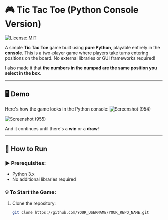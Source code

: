 # 🎮 Tic Tac Toe (Python Console Version)

[![License: MIT](https://img.shields.io/badge/License-MIT-yellow.svg)](https://opensource.org/licenses/MIT)

A simple **Tic Tac Toe** game built using **pure Python**, playable entirely in the **console**. This is a two-player game where players take turns entering positions on the board. No external libraries or GUI frameworks required!

I also made it that **the numbers in the numpad are the same position you select in the box**.

---

## 🖥️ Demo

Here's how the game looks in the Python console:
![Screenshot (954)](https://github.com/user-attachments/assets/239820f9-9108-4a9c-8490-f189f4230d4c)

![Screenshot (955)](https://github.com/user-attachments/assets/32f0caa5-1293-4007-99af-2947e8165067)



And it continues until there's a **win** or a **draw**!

---

## 🚀 How to Run

### ▶️ Prerequisites:
- Python 3.x
- No additional libraries required

### 💡 To Start the Game:
1. Clone the repository:
   ```bash
   git clone https://github.com/YOUR_USERNAME/YOUR_REPO_NAME.git
